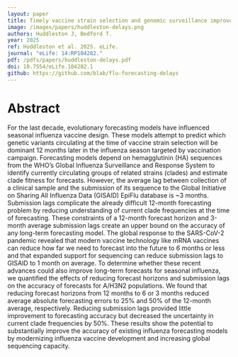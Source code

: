 ```yaml
---
layout: paper
title: Timely vaccine strain selection and genomic surveillance improves evolutionary forecast accuracy of seasonal influenza A/H3N2
image: /images/papers/huddleston-delays.png
authors: Huddleston J, Bedford T.
year: 2025
ref: Huddleston et al. 2025. eLife.
journal: "eLife: 14:RP104282."
pdf: /pdfs/papers/huddleston-delays.pdf
doi: 10.7554/eLife.104282.1
github: https://github.com/blab/flu-forecasting-delays
---
```


# Abstract

For the last decade, evolutionary forecasting models have influenced seasonal influenza vaccine design.
These models attempt to predict which genetic variants circulating at the time of vaccine strain selection will be dominant 12 months later in the influenza season targeted by vaccination campaign.
Forecasting models depend on hemagglutinin (HA) sequences from the WHO’s Global Influenza Surveillance and Response System to identify currently circulating groups of related strains (clades) and estimate clade fitness for forecasts.
However, the average lag between collection of a clinical sample and the submission of its sequence to the Global Initiative on Sharing All Influenza Data (GISAID) EpiFlu database is ~3 months.
Submission lags complicate the already difficult 12-month forecasting problem by reducing understanding of current clade frequencies at the time of forecasting.
These constraints of a 12-month forecast horizon and 3-month average submission lags create an upper bound on the accuracy of any long-term forecasting model.
The global response to the SARS-CoV-2 pandemic revealed that modern vaccine technology like mRNA vaccines can reduce how far we need to forecast into the future to 6 months or less and that expanded support for sequencing can reduce submission lags to GISAID to 1 month on average.
To determine whether these recent advances could also improve long-term forecasts for seasonal influenza, we quantified the effects of reducing forecast horizons and submission lags on the accuracy of forecasts for A/H3N2 populations.
We found that reducing forecast horizons from 12 months to 6 or 3 months reduced average absolute forecasting errors to 25% and 50% of the 12-month average, respectively.
Reducing submission lags provided little improvement to forecasting accuracy but decreased the uncertainty in current clade frequencies by 50%.
These results show the potential to substantially improve the accuracy of existing influenza forecasting models by modernizing influenza vaccine development and increasing global sequencing capacity.
